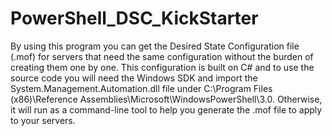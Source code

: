 # PowerShell_DSC_KickStarter
By using this program you can get the Desired State Configuration file (.mof) for servers that need the same configuration without the burden of creating them one by one. 
This configuration is built on C# and to use the source code you will need the Windows SDK and import the System.Management.Automation.dll file under C:\Program Files (x86)\Reference Assemblies\Microsoft\WindowsPowerShell\3.0.
Otherwise, it will run as a command-line tool to help you generate the .mof file to apply to your servers. 
